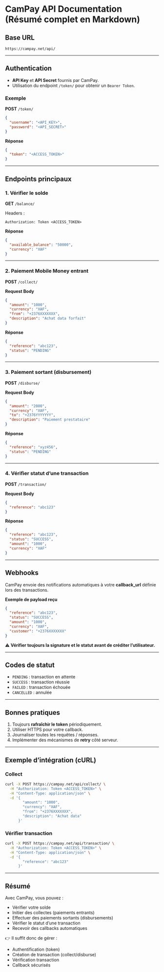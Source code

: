 # CamPay API Documentation (Résumé complet en Markdown)

## Base URL
```
https://campay.net/api/
```

---

## Authentication
- **API Key** et **API Secret** fournis par CamPay.
- Utilisation du endpoint `/token/` pour obtenir un `Bearer Token`.

### Exemple
**POST** `/token/`
```json
{
  "username": "<API_KEY>",
  "password": "<API_SECRET>"
}
```

**Réponse**
```json
{
  "token": "<ACCESS_TOKEN>"
}
```

---

## Endpoints principaux

### 1. Vérifier le solde
**GET** `/balance/`

Headers :
```
Authorization: Token <ACCESS_TOKEN>
```

**Réponse**
```json
{
  "available_balance": "50000",
  "currency": "XAF"
}
```

---

### 2. Paiement Mobile Money entrant
**POST** `/collect/`

**Request Body**
```json
{
  "amount": "1000",
  "currency": "XAF",
  "from": "+2376XXXXXXX",
  "description": "Achat data forfait"
}
```

**Réponse**
```json
{
  "reference": "abc123",
  "status": "PENDING"
}
```

---

### 3. Paiement sortant (disbursement)
**POST** `/disburse/`

**Request Body**
```json
{
  "amount": "2000",
  "currency": "XAF",
  "to": "+2376YYYYYYY",
  "description": "Paiement prestataire"
}
```

**Réponse**
```json
{
  "reference": "xyz456",
  "status": "PENDING"
}
```

---

### 4. Vérifier statut d’une transaction
**POST** `/transaction/`

**Request Body**
```json
{
  "reference": "abc123"
}
```

**Réponse**
```json
{
  "reference": "abc123",
  "status": "SUCCESS",
  "amount": "1000",
  "currency": "XAF"
}
```

---

## Webhooks
CamPay envoie des notifications automatiques à votre **callback_url** définie lors des transactions.

**Exemple de payload reçu**
```json
{
  "reference": "abc123",
  "status": "SUCCESS",
  "amount": "1000",
  "currency": "XAF",
  "customer": "+2376XXXXXXX"
}
```

⚠️ **Vérifier toujours la signature et le statut avant de créditer l’utilisateur.**

---

## Codes de statut
- `PENDING` : transaction en attente
- `SUCCESS` : transaction réussie
- `FAILED` : transaction échouée
- `CANCELLED` : annulée

---

## Bonnes pratiques
1. Toujours **rafraîchir le token** périodiquement.
2. Utiliser HTTPS pour votre callback.
3. Journaliser toutes les requêtes / réponses.
4. Implémenter des mécanismes de **retry** côté serveur.

---

## Exemple d’intégration (cURL)

### Collect
```bash
curl -X POST https://campay.net/api/collect/ \
  -H "Authorization: Token <ACCESS_TOKEN>" \
  -H "Content-Type: application/json" \
  -d '{
        "amount": "1000",
        "currency": "XAF",
        "from": "+2376XXXXXXX",
        "description": "Achat data"
      }'
```

### Vérifier transaction
```bash
curl -X POST https://campay.net/api/transaction/ \
  -H "Authorization: Token <ACCESS_TOKEN>" \
  -H "Content-Type: application/json" \
  -d '{
        "reference": "abc123"
      }'
```

---

## Résumé
Avec CamPay, vous pouvez :
- Vérifier votre solde
- Initier des collectes (paiements entrants)
- Effectuer des paiements sortants (disbursements)
- Vérifier le statut d’une transaction
- Recevoir des callbacks automatiques

👉 Il suffit donc de gérer :
- Authentification (token)
- Création de transaction (collect/disburse)
- Vérification transaction
- Callback sécurisés

